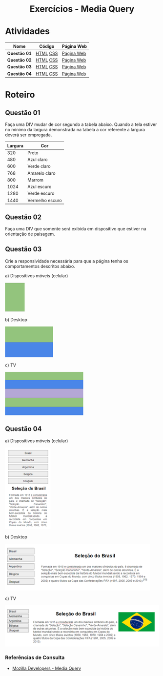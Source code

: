 <h1 align="center">Exercícios - Media Query</h1>

# Atividades
| Nome | Código |Página Web | 
| ---- | ------ |--------- | 
| **Questão 01** | [HTML](./questao01.html) [CSS](./assets/css/questao01.css) | [Página Web](https://izaias.me/tecnologias-web/assignments/media-query/questao01.html) |
| **Questão 02** | [HTML](./questao02.html) [CSS](./assets/css/questao02.css) | [Página Web](https://izaias.me/tecnologias-web/assignments/media-query/questao02.html) |
| **Questão 03** | [HTML](./questao03.html) [CSS](./assets/css/questao03.css) | [Página Web](https://izaias.me/tecnologias-web/assignments/media-query/questao03.html) |
| **Questão 04** | [HTML](./questao04.html) [CSS](./assets/css/questao04.css) | [Página Web](https://izaias.me/tecnologias-web/assignments/media-query/questao04.html) |

# Roteiro
## Questão 01
Faça uma DIV mudar de cor segundo a tabela abaixo. Quando a tela estiver no mínimo da largura demonstrada na tabela a cor referente a largura deverá ser empregada.

| Largura | Cor |
| ------- | --- |
| 320 | Preto |
| 480 | Azul claro |
| 600 | Verde claro |
| 768 | Amarelo claro |
| 800 | Marrom |
| 1024 | Azul escuro |
| 1280 | Verde escuro |
| 1440 | Vermelho escuro |

## Questão 02
Faça uma DIV que somente será exibida em dispositivo que estiver na orientação de paisagem.

## Questão 03
Crie a responsividade necessária para que a página tenha os comportamentos descritos abaixo.

a) Dispositivos móveis (celular)

![](./docs/img/3_a.png)

b) Desktop

![](./docs/img/3_b.png)

c) TV

![](./docs/img/3_c.png)

## Questão 04

a) Dispositivos móveis (celular)

![](./docs/img/4_a.png)

b) Desktop

![](./docs/img/4_b.png)

c) TV

![](./docs/img/4_c.png)

### Referências de Consulta
- [Mozilla Developers - Media Query](https://developer.mozilla.org/pt-BR/docs/Web/CSS/Media_Queries/Using_media_queries)